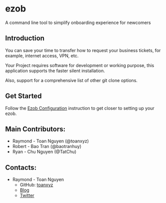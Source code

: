 # ezob
A command line tool to simplify onboarding experience for newcomers

## Introduction
You can save your time to transfer how to request your business tickets, for example, internet access, VPN, etc.

Your Project requires software for development or working purpose, this application supports the faster silent installation.

Also, support for a comprehensive list of other git clone options.

## Get Started
Follow the [Ezob Configuration](https://github.com/ezplatform/ezob/blob/main/docs/ezob-configuration.md) instruction to get closer to setting up your ezob.

## Main Contributors:
- Raymond - Toan Nguyen (@toanxyz)
- Robert - Bao Tran (@baotranhuy)
- Ryan - Chu Nguyen (@TatChu)

## Contacts:
- Raymond - Toan Nguyen
  - GitHub: [toanxyz](https://github.com/toanxyz)
  - [Blog](https://toannm.com/)
  - [Twitter](https://twitter.com/toannm4)
